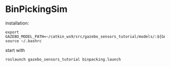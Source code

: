 # BinPickingSim

installation:
````
export GAZEBO_MODEL_PATH=~/catkin_ws9/src/gazebo_sensors_tutorial/models/:${GAZEBO_MODEL_PATH}
source ~/.bashrc
````

start with
````
roslaunch gazebo_sensors_tutorial binpacking.launch
````
